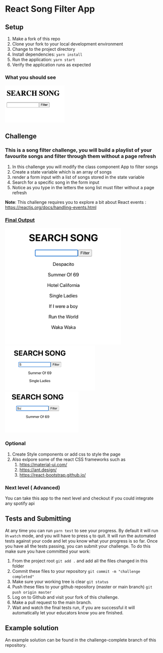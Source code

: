# React Song Filter App

## Setup

1. Make a fork of this repo
2. Clone your fork to your local development environment
3. Change to the project directory
4. Install dependencies: `yarn install`
5. Run the application: `yarn start`
6. Verify the application runs as expected

### What you should see
<img src="./docs/challenge_starter.png" style="zoom:30%;" />


## Challenge
### This is a song filter challenge, you will build a playlist of your favourite songs and filter through them without a page refresh
1. In this challenge you will modify the class component App to filter songs
2. Create a state variable which is an array of songs
3. render a form input with a list of songs stored in the state variable
4. Search for a specific song in the form input
5. Notice as you type in the letters the song list must filter without a page refresh

**Note**: This challenge requires you to explore a bit about React events : https://reactjs.org/docs/handling-events.html

### <u>Final Output</u>

<img src="./docs/challenge_complete_1.png" style="zoom:40%;" />

<img src="./docs/challenge_complete_2.png" style="zoom:30%;" />



<img src="./docs/challenge_complete_3.png" style="zoom:30%;" />

### Optional

1. Create Style components or add css to style the page
2. Also exlpore some of the react CSS frameworks such as
    1. https://material-ui.com/
    2. https://ant.design/
    3. https://react-bootstrap.github.io/

### Next level ( Advanced)
You can take this app to the next level and checkout if you could integrate any spotify api


## Tests and Submitting

At any time you can run `yarn test` to see your progress. By default it will run in `watch` mode, and you will have to press `q` to quit. It will run the automated tests against your code and let you know what your progress is so far. Once you have all the tests passing, you can submit your challenge. To do this make sure you have committed your work:

1. From the project root `git add .` and add all the files changed in this folder
2. Commit these files to your repository `git commit -m "challenge completed"`
3. Make sure your working tree is clear `git status`
4. Push these files to your github repository (master or main branch) `git push origin master`
5. Log on to Github and visit your fork of this challenge.
6. Make a pull request to the main branch.
7. Wait and watch the final tests run, if you are successful it will automatically let your educators know you are finished.

## Example solution
An example solution can be found in the challenge-complete branch of this repository.